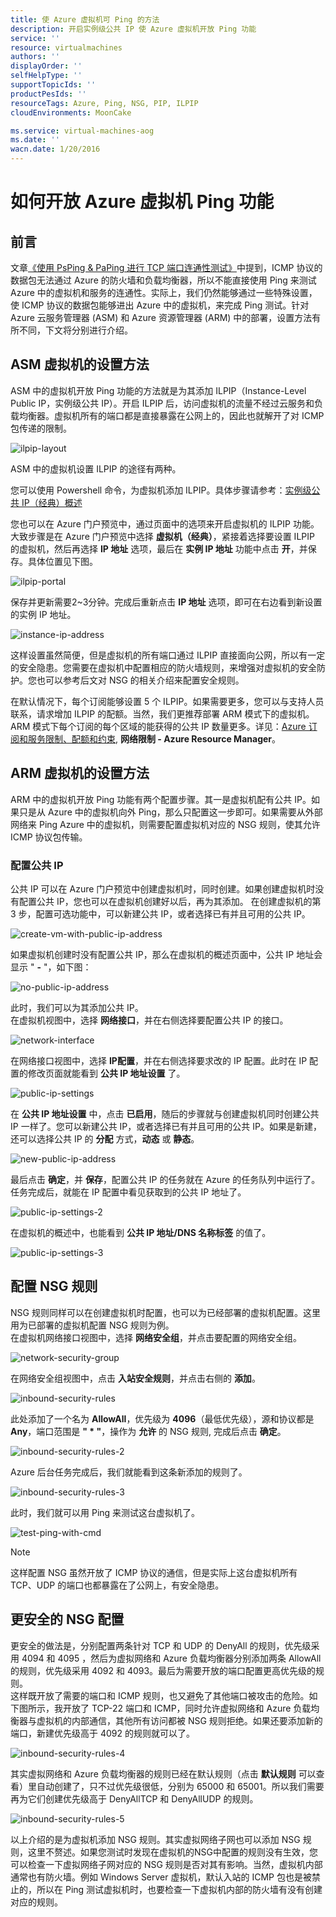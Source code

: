 ```yaml
---
title: 使 Azure 虚拟机可 Ping 的方法
description: 开启实例级公共 IP 使 Azure 虚拟机开放 Ping 功能
service: ''
resource: virtualmachines
authors: ''
displayOrder: ''
selfHelpType: ''
supportTopicIds: ''
productPesIds: ''
resourceTags: Azure, Ping, NSG, PIP, ILPIP
cloudEnvironments: MoonCake

ms.service: virtual-machines-aog
ms.date: ''
wacn.date: 1/20/2016
---
```


# 如何开放 Azure 虚拟机 Ping 功能

## 前言

文章[《使用 PsPing & PaPing 进行 TCP 端口连通性测试》](./aog-virtual-network-tcp-psping-paping-connectivity.md)中提到，ICMP 协议的数据包无法通过 Azure 的防火墙和负载均衡器，所以不能直接使用 Ping 来测试 Azure 中的虚拟机和服务的连通性。实际上，我们仍然能够通过一些特殊设置，使 ICMP 协议的数据包能够进出 Azure 中的虚拟机，来完成 Ping 测试。针对 Azure 云服务管理器 (ASM) 和 Azure 资源管理器 (ARM) 中的部署，设置方法有所不同，下文将分别进行介绍。

## ASM 虚拟机的设置方法

ASM 中的虚拟机开放 Ping 功能的方法就是为其添加 ILPIP（Instance-Level Public IP，实例级公共 IP）。开启 ILPIP 后，访问虚拟机的流量不经过云服务和负载均衡器。虚拟机所有的端口都是直接暴露在公网上的，因此也就解开了对 ICMP 包传递的限制。

![ilpip-layout](./media/aog-virtual-machines-howto-verify-connectivity-with-ping-command/ilpip-layout.png)

ASM 中的虚拟机设置 ILPIP 的途径有两种。

您可以使用 Powershell 命令，为虚拟机添加 ILPIP。具体步骤请参考：[实例级公共 IP（经典）概述](./virtual-network/virtual-networks-instance-level-public-ip.md)

您也可以在 Azure 门户预览中，通过页面中的选项来开启虚拟机的 ILPIP 功能。大致步骤是在 Azure 门户预览中选择 **虚拟机（经典）**，紧接着选择要设置 ILPIP 的虚拟机，然后再选择 **IP 地址** 选项，最后在 **实例 IP 地址** 功能中点击 **开**，并保存。具体位置见下图。

![ilpip-portal](./media/aog-virtual-machines-howto-verify-connectivity-with-ping-command/ilpip-portal.png)

保存并更新需要2~3分钟。完成后重新点击 **IP 地址** 选项，即可在右边看到新设置的实例 IP 地址。

![instance-ip-address](./media/aog-virtual-machines-howto-verify-connectivity-with-ping-command/instance-ip-address.png)

这样设置虽然简便，但是虚拟机的所有端口通过 ILPIP 直接面向公网，所以有一定的安全隐患。您需要在虚拟机中配置相应的防火墙规则，来增强对虚拟机的安全防护。您也可以参考后文对 NSG 的相关介绍来配置安全规则。

在默认情况下，每个订阅能够设置 5 个 ILPIP。如果需要更多，您可以与支持人员联系，请求增加 ILPIP 的配额。当然，我们更推荐部署 ARM 模式下的虚拟机。ARM 模式下每个订阅的每个区域的能获得的公共 IP 数量更多。详见：[Azure 订阅和服务限制、配额和约束](./azure-subscription-service-limits.md#networking-limits), **网络限制 - Azure Resource Manager**。

## ARM 虚拟机的设置方法

ARM 中的虚拟机开放 Ping 功能有两个配置步骤。其一是虚拟机配有公共 IP。如果只是从 Azure 中的虚拟机向外 Ping，那么只配置这一步即可。如果需要从外部网络来 Ping Azure 中的虚拟机，则需要配置虚拟机对应的 NSG 规则，使其允许 ICMP 协议包传输。

### 配置公共 IP

公共 IP 可以在 Azure 门户预览中创建虚拟机时，同时创建。如果创建虚拟机时没有配置公共 IP，您也可以在虚拟机创建好以后，再为其添加。
在创建虚拟机的第 3 步，配置可选功能中，可以新建公共 IP，或者选择已有并且可用的公共 IP。

![create-vm-with-public-ip-address](./media/aog-virtual-machines-howto-verify-connectivity-with-ping-command/create-vm-with-public-ip-address.png)

如果虚拟机创建时没有配置公共 IP，那么在虚拟机的概述页面中，公共 IP 地址会显示 " **-** "，如下图：

![no-public-ip-address](./media/aog-virtual-machines-howto-verify-connectivity-with-ping-command/no-public-ip-address.png)

此时，我们可以为其添加公共 IP。<br>
在虚拟机视图中，选择 **网络接口**，并在右侧选择要配置公共 IP 的接口。

![network-interface](./media/aog-virtual-machines-howto-verify-connectivity-with-ping-command/network-interface.png)

在网络接口视图中，选择 **IP配置**，并在右侧选择要求改的 IP 配置。此时在 IP 配置的修改页面就能看到 **公共 IP 地址设置** 了。

![public-ip-settings](./media/aog-virtual-machines-howto-verify-connectivity-with-ping-command/public-ip-settings.png)

在 **公共 IP 地址设置** 中，点击 **已启用**，随后的步骤就与创建虚拟机同时创建公共 IP 一样了。您可以新建公共 IP，或者选择已有并且可用的公共 IP。如果是新建，还可以选择公共 IP 的 **分配** 方式，**动态** 或 **静态**。

![new-public-ip-address](./media/aog-virtual-machines-howto-verify-connectivity-with-ping-command/new-public-ip-address.png)

最后点击 **确定**，并 **保存**，配置公共 IP 的任务就在 Azure 的任务队列中运行了。<br>
任务完成后，就能在 IP 配置中看见获取到的公共 IP 地址了。

![public-ip-settings-2](./media/aog-virtual-machines-howto-verify-connectivity-with-ping-command/public-ip-settings-2.png)

在虚拟机的概述中，也能看到 **公共 IP 地址/DNS 名称标签** 的值了。

![public-ip-settings-3](./media/aog-virtual-machines-howto-verify-connectivity-with-ping-command/public-ip-settings-3.png)

## 配置 NSG 规则

NSG 规则同样可以在创建虚拟机时配置，也可以为已经部署的虚拟机配置。这里用为已部署的虚拟机配置 NSG 规则为例。<br>
在虚拟机网络接口视图中，选择 **网络安全组**，并点击要配置的网络安全组。

![network-security-group](./media/aog-virtual-machines-howto-verify-connectivity-with-ping-command/network-security-group.png)

在网络安全组视图中，点击 **入站安全规则**，并点击右侧的 **添加**。

![inbound-security-rules](./media/aog-virtual-machines-howto-verify-connectivity-with-ping-command/inbound-security-rules.png)

此处添加了一个名为 **AllowAll**，优先级为 **4096**（最低优先级），源和协议都是 **Any**，端口范围是 **" \* "**，操作为 **允许** 的 NSG 规则, 完成后点击 **确定**。

![inbound-security-rules-2](./media/aog-virtual-machines-howto-verify-connectivity-with-ping-command/inbound-security-rules-2.png)

Azure 后台任务完成后，我们就能看到这条新添加的规则了。

![inbound-security-rules-3](./media/aog-virtual-machines-howto-verify-connectivity-with-ping-command/inbound-security-rules-3.png)

此时，我们就可以用 Ping 来测试这台虚拟机了。

![test-ping-with-cmd](./media/aog-virtual-machines-howto-verify-connectivity-with-ping-command/test-ping-with-cmd.png)

>[!NOTE]
>这样配置 NSG 虽然开放了 ICMP 协议的通信，但是实际上这台虚拟机所有 TCP、UDP 的端口也都暴露在了公网上，有安全隐患。

## 更安全的 NSG 配置

更安全的做法是，分别配置两条针对 TCP 和 UDP 的 DenyAll 的规则，优先级采用 4094 和 4095 ，然后为虚拟网络和 Azure 负载均衡器分别添加两条 AllowAll 的规则，优先级采用 4092 和 4093。最后为需要开放的端口配置更高优先级的规则。<br>
这样既开放了需要的端口和 ICMP 规则，也又避免了其他端口被攻击的危险。如下图所示，我开放了 TCP-22 端口和 ICMP，同时允许虚拟网络和 Azure 负载均衡器与虚拟机的内部通信，其他所有访问都被 NSG 规则拒绝。如果还要添加新的端口，新建优先级高于 4092 的规则就可以了。

![inbound-security-rules-4](./media/aog-virtual-machines-howto-verify-connectivity-with-ping-command/inbound-security-rules-4.png)

其实虚拟网络和 Azure 负载均衡器的规则已经在默认规则（点击 **默认规则** 可以查看）里自动创建了，只不过优先级很低，分别为 65000 和 65001。所以我们需要再为它们创建优先级高于 DenyAllTCP 和 DenyAllUDP 的规则。

![inbound-security-rules-5](./media/aog-virtual-machines-howto-verify-connectivity-with-ping-command/inbound-security-rules-5.png)

以上介绍的是为虚拟机添加 NSG 规则。其实虚拟网络子网也可以添加 NSG 规则，这里不赘述。如果您测试时发现在虚拟机的NSG中配置的规则没有生效，您可以检查一下虚拟网络子网对应的 NSG 规则是否对其有影响。当然，虚拟机内部通常也有防火墙。例如 Windows Server 虚拟机，默认入站的 ICMP 包也是被禁止的，所以在 Ping 测试虚拟机时，也要检查一下虚拟机内部的防火墙有没有创建对应的规则。